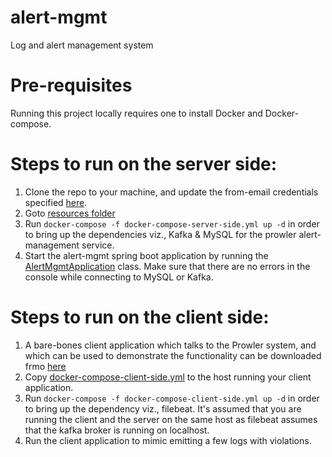 # alert-mgmt
Log and alert management system

# Pre-requisites
Running this project locally requires one to install Docker and Docker-compose.

# Steps to run on the server side:
1. Clone the repo to your machine, and update the from-email credentials specified [here](https://github.com/prowler-system/alert-mgmt/blob/main/src/main/resources/application.properties#L32-L33).
2. Goto [resources folder](https://github.com/prowler-system/alert-mgmt/blob/main/src/main/resources/)
3. Run `docker-compose -f docker-compose-server-side.yml up -d` in order to bring up the dependencies viz., Kafka & MySQL for the prowler alert-management service.
4. Start the alert-mgmt spring boot application by running the [AlertMgmtApplication](https://github.com/prowler-system/alert-mgmt/blob/main/src/main/java/com/prowler/alertmgmt/AlertMgmtApplication.java) class. Make sure that there are no errors in the console while connecting to MySQL or Kafka.

# Steps to run on the client side:
1. A bare-bones client application which talks to the Prowler system, and which can be used to demonstrate the functionality can be downloaded frmo [here](https://github.com/prowler-system/trivial-client-app)
2. Copy [docker-compose-client-side.yml](https://github.com/prowler-system/alert-mgmt/blob/main/src/main/resources/docker-compose-client-side.yml) to the host running your client application.
3. Run `docker-compose -f docker-compose-client-side.yml up -d` in order to bring up the dependency viz., filebeat. It's assumed that you are running the client and the server on the same host as filebeat assumes that the kafka broker is running on localhost. 
5. Run the client application to mimic emitting a few logs with violations.



